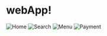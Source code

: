 # webApp!

![Home](https://github.com/Mitesh-gamer/webApp/assets/52858466/bd7d97bf-9624-482f-ab60-06f51fdd825e)
![Search](https://github.com/Mitesh-gamer/webApp/assets/52858466/20b2507a-04a9-43e5-a780-b179c5c3a6d2)
![Menu](https://github.com/Mitesh-gamer/webApp/assets/52858466/325eeed6-899e-44c5-806d-fd8e4f969415)
![Payment](https://github.com/Mitesh-gamer/webApp/assets/52858466/12ca97e9-4b5f-4dc2-b686-12ff2c9385d3)
